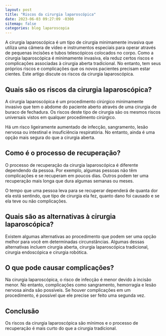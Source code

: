 ```yaml
---
layout: post
title: "Riscos da cirurgia laparoscópica"
date: 2023-06-03 09:27:09 -0300
sitemap: false
categories: blog laparoscopia
---
```


A cirurgia laparoscópica é um tipo de cirurgia minimamente invasiva que utiliza uma câmera de vídeo e instrumentos especiais para operar através de pequenas incisões e tubos telescópicos colocados no corpo. Como a cirurgia laparoscópica é minimamente invasiva, ela reduz certos riscos e complicações associadas à cirurgia aberta tradicional. No entanto, tem seus próprios riscos e complicações que os novos pacientes precisam estar cientes. Este artigo discute os riscos da cirurgia laparoscópica.

## Quais são os riscos da cirurgia laparoscópica?

A cirurgia laparoscópica é um procedimento cirúrgico minimamente invasivo que tem o abdome do paciente aberto através de uma cirurgia de buraco de fechadura. Os riscos deste tipo de cirurgia são os mesmos riscos universais vistos em qualquer procedimento cirúrgico.

Há um risco ligeiramente aumentado de infecção, sangramento, lesão nervosa ou intestinal e insuficiência respiratória. No entanto, ainda é uma opção mais segura do que a cirurgia aberta.

## Como é o processo de recuperação?

O processo de recuperação da cirurgia laparoscópica é diferente dependendo da pessoa. Por exemplo, algumas pessoas não têm complicações e se recuperam em poucos dias. Outros podem ter uma recuperação mais longa que dura algumas semanas ou meses.

O tempo que uma pessoa leva para se recuperar dependerá de quanta dor ela está sentindo, que tipo de cirurgia ela fez, quanto dano foi causado e se ela teve ou não complicações.

## Quais são as alternativas à cirurgia laparoscópica?

Existem algumas alternativas ao procedimento que podem ser uma opção melhor para você em determinadas circunstâncias. Algumas dessas alternativas incluem cirurgia aberta, cirurgia laparoscópica tradicional, cirurgia endoscópica e cirurgia robótica.

## O que pode causar complicações?

Na cirurgia laparoscópica, o risco de infecção é menor devido à incisão menor. No entanto, complicações como sangramento, hemorragia e lesão nervosa ainda são possíveis. Se houver complicações em um procedimento, é possível que ele precise ser feito uma segunda vez.

## Conclusão

Os riscos da cirurgia laparoscópica são mínimos e o processo de recuperação é mais curto do que a cirurgia tradicional.
